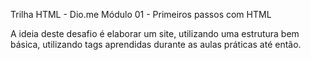 Trilha HTML - Dio.me
Módulo 01 - Primeiros passos com HTML

A ideia deste desafio é elaborar um site, utilizando uma estrutura bem básica, utilizando tags aprendidas durante as aulas práticas até então.
